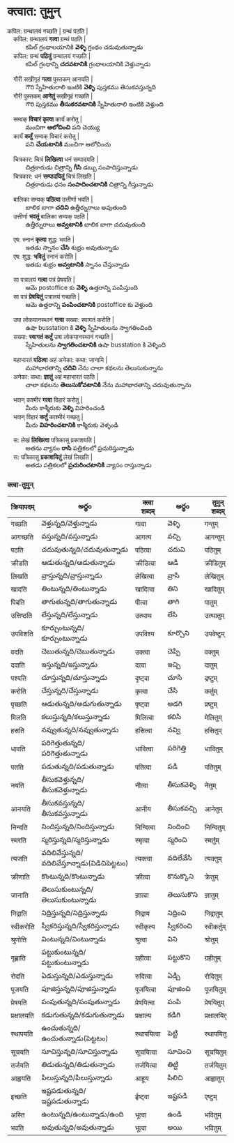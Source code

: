 

# क्त्वात: तुमुन्

कपिल: ग्रन्थालयं गच्छति | ग्रन्थं पठति |  
 &emsp;कपिल: ग्रन्थालयं **गत्वा** ग्रन्थं पठति |  
 &emsp;&emsp;&emsp;కపిల్ గ్రంథాలయానికి **వెళ్ళి** గ్రంథం చదువుతున్నాడు   
 &emsp;कपिल: ग्रन्थं **पठितुं** ग्रन्थालयं गच्छति |  
 &emsp;&emsp;&emsp;కపిల్ గ్రంథాన్ని **చదవటానికి**  గ్రంథాలయానికి వెళ్తున్నాడు

&emsp;गौरी सखीगृहं **गत्वा** पुस्तकम् आनयति |     
&emsp;&emsp;&emsp;గౌరి స్నేహితురాలి ఇంటికి **వెళ్ళి** పుస్తకము తెసుకవస్తున్నది   
&emsp;गौरी पुस्तकम् **आनेतुं** सखीगृहं गच्छति |  
&emsp;&emsp;&emsp;గౌరి పుస్తకము **తీసుకరవటానికి**  స్నేహితురాలి ఇంటికి వెళ్తుంది   

&emsp;सम्यक् **विचारं कृत्वा** कार्यं करोतु |  
&emsp;&emsp;&emsp;మంచిగా **ఆలోచించి** పని చెయ్యు   
&emsp;कार्यं **कर्तुं** सम्यक् विचारं करोतु |  
&emsp;&emsp;&emsp;పని **చేయటానికి** మంచిగా ఆలోచించు  

&emsp;चित्रकार: चित्रं **लिखित्वा** धनं सम्पादयति |  
&emsp;&emsp;&emsp;చిత్రకారుడు చిత్రాన్ని **గీసి** డబ్బు సంపాదిస్తున్నాడు   
&emsp;चित्रकार: धनं **सम्पादयितुं** चित्रं लिखति |  
&emsp;&emsp;&emsp;చిత్రకారుడు ధనం **సంపాదించటానికి** చిత్రాన్ని గీస్తున్నాడు   

&emsp;बालिका सम्यक् **पठित्वा** उत्तीर्णा भवति |  
&emsp;&emsp;&emsp;బాలిక బాగా **చదివి** ఉత్తీర్నురాలు అవుతుంది  
&emsp;उत्तीर्णा **भवतुं** बालिका सम्यक् पठति |    
&emsp;&emsp;&emsp;ఉత్తీర్నురాలు **అవ్వటానికి** బాలిక బాగా చదువుతుంది     

&emsp;एष: स्नानं **कृत्वा** शुद्ध: भवति |  
&emsp;&emsp;&emsp;ఇతడు స్నానం **చేసి** శుభ్రం అవుతున్నాడు   
&emsp;एष: शुद्ध: **भवितुं** स्नानं करोति |  
&emsp;&emsp;&emsp;ఇతడు శుభ్రం **అవ్వటానికి** స్నానం చేస్తున్నాడు   

&emsp;सा पत्रालयं **गत्वा** पत्रं प्रेषयति |  
&emsp;&emsp;&emsp;ఆమె postoffice కు **వెళ్ళి** ఉత్తరాన్ని పంపిస్తుంది   
&emsp;सा पत्रं **प्रेषयितुं** पत्रालयं गच्छति |  
&emsp;&emsp;&emsp;ఆమె ఉత్తరాన్ని **పంపించటానికి** postoffice కు వెళ్తుంది   

&emsp;उषा लोकयानस्थानं **गत्वा** सख्या: स्वागतं करोति |  
&emsp;&emsp;&emsp;ఉషా busstation కి **వెళ్ళి** స్నేహితులను స్వాగతించింది   
&emsp;सख्या: **स्वागतं कर्तुं** उषा लोकयानस्थानं गच्छति |  
&emsp;&emsp;&emsp;స్నేహితులను **స్వాగతించటానికి** ఉషా busstation కి వెళ్ళింది   

&emsp;महाभारतं **पठित्वा** अहं अनेका: कथा: जानामि |  
&emsp;&emsp;&emsp;మహాభారతాన్ని **చదివి** నేను చాలా కథలను తెలుసుకున్నాను  
&emsp;अनेका: कथा: **ज्ञातुं** अहं महाभारतं पठति |  
&emsp;&emsp;&emsp;చాలా కథలను **తెలుసుకోవటానికి** నేను మహాభారతాన్ని చదువుతున్నాను   

&emsp;भवान् कश्मीरं **गत्वा** विहारं करोतु |  
&emsp;&emsp;&emsp;మీరు కాశ్మీరుకు **వెళ్ళి** విహరించండి   
&emsp;भवान् विहारं **कर्तुं** काश्मीरं गच्छतु |  
&emsp;&emsp;&emsp;మీరు **విహరించటానికి** కాశ్మీరుకు వెళ్ళండి   

&emsp;स: लेखं **लिखित्वा** पत्रिकासु प्रकाशयति |  
&emsp;&emsp;&emsp;అతను వ్యాసం **రాసి** పత్రికలలో ప్రచురిస్తున్నాడు  
&emsp;स: पत्रिकासु **प्रकाशयितुं** लेखं लिखति |  
&emsp;&emsp;&emsp;అతడు పత్రికలలో **ప్రచురించటానికి** వ్యాసం రాస్తున్నాడు  


### क्त्वा-तुमुन्
 क्रियापदम् | అర్థం | क्त्वा शब्दम्  | అర్థం | तुमुन् शब्दम् | అర్థం |
------------- | ------------- | ------------- | --------- |--------|-----------|
गच्छति | వెళ్తున్నది/వెళ్తున్నాడు | गत्वा | వెళ్ళి | गन्तुम् | వెళ్ళటానికి |
आगच्छति | వస్తున్నది/వస్తున్నాడు | आगत्य | వచ్చి | आगन्तुम् | రావటానికి |
पठति | చదువుతున్నది/చదువుతున్నాడు | पठित्वा | చదువి | पठितुम् | చదువటానికి |
क्रीडति | ఆడుతున్నది/ఆడుతున్నాడు | क्रीडित्वा | ఆడి | क्रीडितुम् | ఆడటానికి |
लिखति | వ్రాస్తున్నది/వ్రాస్తున్నాడు | लेखित्वा | వ్రాసి | लेखितुम् | రాయటానికి |
खादति | తింటున్నది/తింటున్నాడు | खादित्वा | తిని | खादितुम् | తినడానికి |
पिबति | తాగుతున్నది/తాగుతున్నాడు | पीत्वा | తాగి | पातुम् | తాగటానికి |
उत्तिष्ठति | లేస్తున్నది/లేస్తున్నాడు | उत्थाथ | లేసి | उत्थातुम् | లేవటానికి |
उपविशति | కూర్చుంటున్నది/కూర్చుంటున్నాడు | उपविश्य | కూర్చొని | उपवेष्टुम् | కూర్చోటానికి |
वदति  | చెబుతున్నది/చెబుతున్నాడు | उक्त्वा | చెప్పి | वक्तुम् | చెప్పటానికి |
ददाति | ఇస్తున్నది/ఇస్తున్నాడు | दत्वा | ఇచ్చి | दातुम् | ఇవ్వటానికి |
पश्यति | చూస్తున్నది/చూస్తున్నాడు | दृष्ट्वा | చూసి | द्रष्टुम् | చూడటానికి |
करोति | చేస్తున్నది/చేస్తున్నాడు | कृत्वा | చేసి | कर्तुम् | చయ్యటానికి |
पृच्छति | ఆడుతున్నది/అడుగుతున్నాడు | पृष्ट्वा | అడగి | प्रष्टुम् | అడగటానికి |
मिलति | కలుస్తున్నది/కలుస్తున్నాడు | मिलित्वा | కలిసి | मेलितुम् | కలవటానికి |
हसति | నవ్వుతున్నది/నవ్వుతున్నాడు | हसित्वा | నవ్వి | हसितुम् | నవ్వటానికి |
धावति | పరిగెత్తుతున్నది/పరిగెత్తుతున్నాడు | धावित्वा | పరిగెత్తి | धावितुम् | పరిగెత్తటానికి |
पतति | పడుతున్నది/పడుతున్నాడు| पतित्वा | పడి | पतितुम् | పడటానికి |
नयति | తీసుకవెళ్తున్నది/తీసుకవెళ్తున్నాడు | नीत्वा | తీసుకవెళ్ళి | नेतुम् | తీసుకవెళ్ళటానికి |
आनयति | తీసుకవస్తున్నది/తీసుకవస్తున్నాడు | आनीय | తీసుకవచ్చి | आनेतुम् | తీసుకరాటానికి |
निन्दति | నిందిస్తున్నది/నిందిస్తున్నాడు | निन्दित्वा | నిందించి | निन्दितुम् | నిందించటానికి |
स्मरति |  స్మరిస్తున్నది/స్మరిస్తున్నాడు | स्मृत्वा | స్మరించి | स्मर्तुम् | స్మరించటానికి |
त्यजति |  వదిలివేస్తున్నది/వదిలివేస్తూన్నాడు(విడిచిపెట్టటం) | त्यक्त्वा | వదిలేవేసి | त्यक्तुम् | వదిలేవేయటానికి |
क्रीणाति |  కొంటున్నది/కొంటున్నాడు | क्रीत्वा | కొనుక్కొని | क्रेतुम् | కొనుక్కోవటానికి |
जानाति | తెలుసుకుంటున్నది/తెలుసుకుంటున్నాడు | ज्ञात्वा | తెలుసుకొని | ज्ञातुम् | తెలుసుకోవటానికి |
निद्राति | నిద్రిస్తున్నది/నిద్రిస్తున్నాడు | निद्राय | నిద్రించి | निद्रातुम् | నిద్రించటానికి |
स्वीकरोति |  స్వీకరిస్తున్నది/స్వీకరిస్తున్నాడు | स्वीकृत्य | స్వీకరించి | स्वीकर्तुम् | స్వీకరించటానికి |
श्रुणोति |  వింటున్నది/వింటున్నాడు | श्रुत्वा | విని | श्रोतुम् | వినటానికి |
गृह्णाति | పట్టుకుంటున్నది/పట్టుకుంటున్నాడు | ग्रहीत्वा | పట్టుకొని | ग्रहीतुम् | పట్టుకోవటానికి |
रोदति | ఏడుస్తున్నది/ఎడుస్తున్నాడు | रुदित्वा | ఏడ్చి | रोदितुम् | ఏడవటానికి |
पूजयति | పూజిస్తున్నది/పూజిస్తున్నాడు | पूजयित्वा | పూజించి | पूजयितुम् | పూజించటానికి |
प्रेषयति |  పంపుతున్నది/పంపుతున్నాడు | प्रेषयित्वा | పంపి | प्रेषयितुम् | పంపటానికి |
प्रक्षालयति | కడుగుతున్నది/కడుగుతున్నాడు | प्रक्षाल्य | కడిగి | प्रक्षालयितुम् | కడుగటానికి |
स्थापयति | ఉంచుతున్నది/ఉంచుతున్నాడు(పెట్టటం) | स्थापयित्वा | పెట్టి | स्थापयितुम् | పెట్టటానికి |
सूचयति | సూచిస్తున్నది/సూచిస్తున్నాడు | सूचयित्वा | సూచించి | सूचयितुम् | సూచించటానికి |
तर्जयति  | తిడుతున్నది/తిడుతున్నాడు | तर्जयित्वा | తిట్టి | तर्जयितुम् | తిట్టడానికి |
आह्वयति | పిలుస్తున్నది/పిలుస్తున్నాడు | आहूय | పిలిచి | आह्वातुम् | పిలవటానికి |
इच्छति |  ఇష్టపడుతున్నది/ఇష్టపడుతున్నాడు | ईष्ट्वा | ఇష్టపడి | एष्टुम् | ఇష్టపడటానికి |
अस्ति | ఉంటున్నది/ఉంటున్నాడు/ఉంది | भूत्वा | ఉండి | भवितुम् | ఉండటానికి |
भवति | అవుతున్నది/అవుతున్నాడు | भूत्वा | అయి | भवितुम् | ఉండటానికి |
